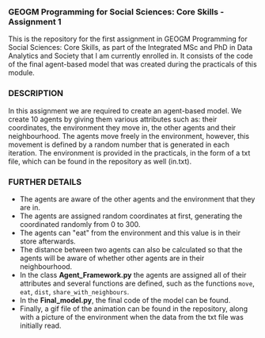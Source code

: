 ### GEOGM Programming for Social Sciences: Core Skills - Assignment 1 

This is the repository for the first assignment in GEOGM Programming for Social Sciences: Core Skills, as part of the Integrated MSc and PhD in Data Analytics and Society that I am currently enrolled in. It consists of the code of the final agent-based model that was created during the practicals of this module. 

### DESCRIPTION

In this assignment we are required to create an agent-based model. We create 10 agents by giving them various attributes such as: their coordinates, the environment they move in, the other agents and their neighbourhood. The agents move freely in the environment, however, this movement is defined by a random number that is generated in each iteration. The environment is provided in the practicals, in the form of a txt file, which can be found in the repository as well (in.txt). 

### FURTHER DETAILS

* The agents are aware of the other agents and the environment that they are in. 
* The agents are assigned random coordinates at first, generating the coordinated randomly from 0 to 300.
* The agents can "eat" from the environment and this value is in their store afterwards. 
* The distance between two agents can also be calculated so that the agents will be aware of whether other agents are in their neighbourhood. 
* In the class **Agent_Framework.py** the agents are assigned all of their attributes and several functions are defined, such as the functions `move`, `eat`, `dist`, `share_with_neighbours`. 
* In the **Final_model.py**, the final code of the model can be found. 
* Finally, a gif file of the animation can be found in the repository, along with a picture of the environment when the data from the txt file was initially read. 
